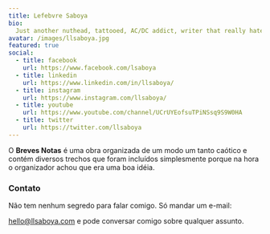 ```yaml
---
title: Lefebvre Saboya
bio: 
  Just another nuthead, tattooed, AC/DC addict, writer that really hate waiting in line.
avatar: /images/llsaboya.jpg
featured: true
social:
  - title: facebook
    url: https://www.facebook.com/lsaboya
  - title: linkedin
    url: https://www.linkedin.com/in/llsaboya/
  - title: instagram
    url: https://www.instagram.com/llsaboya/
  - title: youtube
    url: https://www.youtube.com/channel/UCrUYEofsuTPiNSsq9S9W0HA
  - title: twitter
    url: https://twitter.com/llsaboya
---
```


O **Breves Notas** é uma obra organizada de um modo um tanto caótico e contém diversos trechos que foram incluídos simplesmente porque na hora o organizador achou que era uma boa idéia.

### Contato

Não tem nenhum segredo para falar comigo. Só mandar um e-mail:

[hello@llsaboya.com](mailto:hello@llsaboya.com) e pode conversar comigo sobre qualquer assunto.
